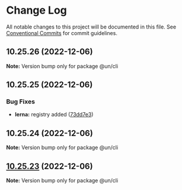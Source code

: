 # Change Log

All notable changes to this project will be documented in this file.
See [Conventional Commits](https://conventionalcommits.org) for commit guidelines.

## 10.25.26 (2022-12-06)

**Note:** Version bump only for package @un/cli

## 10.25.25 (2022-12-06)

### Bug Fixes

- **lerna:** registry added ([73dd7e3](https://github.com/wfp-design-system/wfp/commit/73dd7e367e91bc1a372aa7e3f841f7f24a1b6934))

## 10.25.24 (2022-12-06)

**Note:** Version bump only for package @un/cli

## [10.25.23](https://github.com/wfp-design-system/wfp/compare/@un/cli@10.25.22...@un/cli@10.25.23) (2022-12-06)

**Note:** Version bump only for package @un/cli
